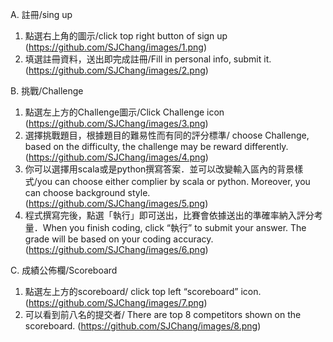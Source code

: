 A. 註冊/sing up
1. 點選右上角的圖示/click top right button of sign up
(https://github.com/SJChang/images/1.png)
2. 填選註冊資料，送出即完成註冊/Fill in personal info, submit it.
(https://github.com/SJChang/images/2.png)

B. 挑戰/Challenge
1. 點選左上方的Challenge圖示/Click Challenge icon
(https://github.com/SJChang/images/3.png)
2. 選擇挑戰題目，根據題目的難易性而有同的評分標準/ choose Challenge, based on the difficulty, the challenge may be reward differently.
(https://github.com/SJChang/images/4.png)
3. 你可以選擇用scala或是python撰寫答案．並可以改變輸入區內的背景樣式/you can choose either complier by scala or python. Moreover, you can choose background style.
(https://github.com/SJChang/images/5.png)
4. 程式撰寫完後，點選「執行」即可送出，比賽會依據送出的準確率納入評分考量．When you finish coding, click “執行” to submit your answer. The grade will be based on your coding accuracy.
(https://github.com/SJChang/images/6.png)

C. 成績公佈欄/Scoreboard
1. 點選左上方的scoreboard/ click top left “scoreboard” icon.
(https://github.com/SJChang/images/7.png)
2. 可以看到前八名的提交者/ There are top 8 competitors shown on the scoreboard.
(https://github.com/SJChang/images/8.png)